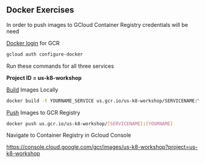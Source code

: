 ## Docker Exercises

In order to push images to GCloud Container Registry credentials will be need 

[Docker login](https://docs.docker.com/engine/reference/commandline/login/) for GCR
```bash
gcloud auth configure-docker
```

Run these commands for all three services 

**Project ID = us-k8-workshop** 

[Build](https://docs.docker.com/engine/reference/commandline/build/) Images Locally
```bash
docker build -t YOURNAME_SERVICE us.gcr.io/us-k8-workshop/SERVICENAME:YOURNAME
```        

[Push](https://docs.docker.com/engine/reference/commandline/push/) Images to GCR Registry 
```bash
docker push us.gcr.io/us-k8-workshop/[SERVICENAME]:[YOURNAME]
```

Navigate to Container Registry in Gcloud Console 

https://console.cloud.google.com/gcr/images/us-k8-workshop?project=us-k8-workshop

